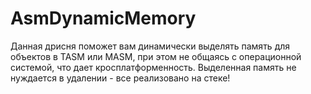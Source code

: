 # AsmDynamicMemory
Данная дрисня поможет вам динамически выделять память для объектов в TASM или MASM, при этом не общаясь с операционной системой, что дает кросплатформенность.
Выделенная память не нуждается в удалении - все реализовано на стеке!
